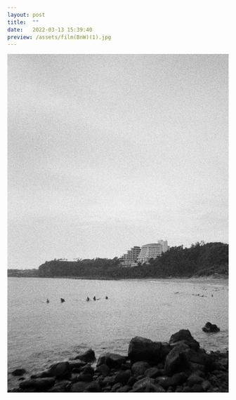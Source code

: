 ```yaml
---
layout: post
title:  ""
date:   2022-03-13 15:39:40
preview: /assets/film(BnW)(1).jpg
---
```


![Picture 1](/assets/film(BnW)(1).jpg)
